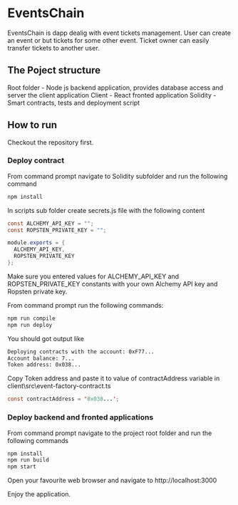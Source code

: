 # EventsChain

EventsChain is dapp dealig with event tickets management. User can create an event or but tickets for some other event. Ticket owner can easily transfer tickets to another user.

## The Poject structure

Root folder - Node js backend application, provides database access and server the client application
Client - React fronted application
Solidity - Smart contracts, tests and deployment script

## How to run

Checkout the repository first.

### Deploy contract

From command prompt navigate to Solidity subfolder and run the following command

```bash
npm install
```

In scripts sub folder create secrets.js file with the following content

```java script
const ALCHEMY_API_KEY = "";
const ROPSTEN_PRIVATE_KEY = "";

module.exports = {
  ALCHEMY_API_KEY,
  ROPSTEN_PRIVATE_KEY
};
```

Make sure you entered values for ALCHEMY_API_KEY and ROPSTEN_PRIVATE_KEY constants with your own Alchemy API key and Ropsten private key.

From command prompt run the following commands:

```bash
npm run compile
npm run deploy 
```

You should got output like

```bash
Deploying contracts with the account: 0xF77...
Account balance: 7...
Token address: 0x038...
```

Copy Token address and paste it to value of contractAddress variable in client\src\event-factory-contract.ts 

```java script 
const contractAddress = '0x038...';
```

### Deploy backend and fronted applications 

From command prompt navigate to the project root folder and run the following commands

```bash
npm install
npm run build
npm start
```

Open your favourite web browser and navigate to http://localhost:3000

Enjoy the application.







